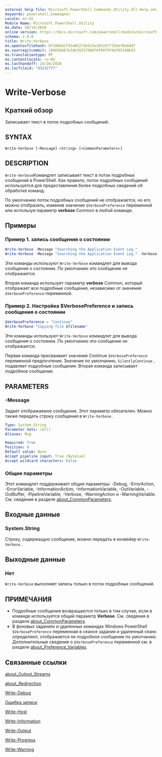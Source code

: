 ```yaml
---
external help file: Microsoft.PowerShell.Commands.Utility.dll-Help.xml
keywords: powershell,командлет
Locale: en-US
Module Name: Microsoft.PowerShell.Utility
ms.date: 10/14/2020
online version: https://docs.microsoft.com/powershell/module/microsoft.powershell.utility/write-verbose?view=powershell-6&WT.mc_id=ps-gethelp
schema: 2.0.0
title: Write-Verbose
ms.openlocfilehash: 07289eb2f43a0527ab523a10319777d3ef0e8ddf
ms.sourcegitcommit: 16883bb67e34b3915798070f60f974bf85160bd3
ms.translationtype: MT
ms.contentlocale: ru-RU
ms.lasthandoff: 10/16/2020
ms.locfileid: "93232777"
---
```

# Write-Verbose

## Краткий обзор
Записывает текст в поток подробных сообщений.

## SYNTAX

```
Write-Verbose [-Message] <String> [<CommonParameters>]
```

## DESCRIPTION

`Write-Verbose`Командлет записывает текст в поток подробных сообщений в PowerShell. Как правило, поток подробных сообщений используется для предоставления более подробных сведений об обработке команд.

По умолчанию поток подробных сообщений не отображается, но его можно отобразить, изменив значение `$VerbosePreference` переменной или используя параметр **verbose** Common в любой команде.

## Примеры

### Пример 1. запись сообщения о состоянии

```powershell
Write-Verbose -Message "Searching the Application Event Log."
Write-Verbose -Message "Searching the Application Event Log." -Verbose
```

Эти команды используют `Write-Verbose` командлет для вывода сообщения о состоянии. По умолчанию это сообщение не отображается.

Вторая команда использует параметр **verbose** Common, который отображает все подробные сообщения, независимо от значения `$VerbosePreference` переменной.

### Пример 2. Настройка $VerbosePreference и запись сообщения о состоянии

```powershell
$VerbosePreference = "Continue"
Write-Verbose "Copying file $filename"
```

Эти команды используют `Write-Verbose` командлет для вывода сообщения о состоянии. По умолчанию это сообщение не отображается.

Первая команда присваивает значение Continue `$VerbosePreference` переменной предпочтения. Значение по умолчанию, `SilentlyContinue` , подавляет подробные сообщения. Вторая команда записывает подробное сообщение.

## PARAMETERS

### -Message

Задает отображаемое сообщение. Этот параметр обязателен. Можно также передать строку сообщения в `Write-Verbose` .

```yaml
Type: System.String
Parameter Sets: (All)
Aliases: Msg

Required: True
Position: 0
Default value: None
Accept pipeline input: True (ByValue)
Accept wildcard characters: False
```

### Общие параметры

Этот командлет поддерживает общие параметры: -Debug, -ErrorAction, -ErrorVariable, -InformationAction, -InformationVariable, -OutVariable, -OutBuffer, -PipelineVariable, -Verbose, -WarningAction и -WarningVariable. См. сведения в разделе [about_CommonParameters](../Microsoft.PowerShell.Core/About/about_CommonParameters.md).

## Входные данные

### System.String

Строку, содержащую сообщение, можно передать в конвейер `Write-Verbose` .

## Выходные данные

### Нет

`Write-Verbose` выполняет запись только в поток подробных сообщений.

## ПРИМЕЧАНИЯ

- Подробные сообщения возвращаются только в том случае, если в команде используется общий параметр **Verbose**. См. сведения в разделе [about_CommonParameters](https://go.microsoft.com/fwlink/?LinkID=113216).
- В фоновых заданиях и удаленных командах Windows PowerShell `$VerbosePreference` переменная в сеансе задания и удаленный сеанс определяют, отображается ли подробное сообщение по умолчанию.
  Дополнительные сведения о `$VerbosePreference` переменной см. в разделе [about_Preference_Variables](../Microsoft.PowerShell.Core/About/about_Preference_Variables.md).

## Связанные ссылки

[about_Output_Streams](../Microsoft.PowerShell.Core/About/about_Output_Streams.md)

[about_Redirection](../Microsoft.PowerShell.Core/About/about_Redirection.md)

[Write-Debug](Write-Debug.md)

[Ошибка записи](Write-Error.md)

[Write-Host](Write-Host.md)

[Write-Information](Write-Information.md)

[Write-Output](Write-Output.md)

[Write-Progress](Write-Progress.md)

[Write-Warning](Write-Warning.md)
